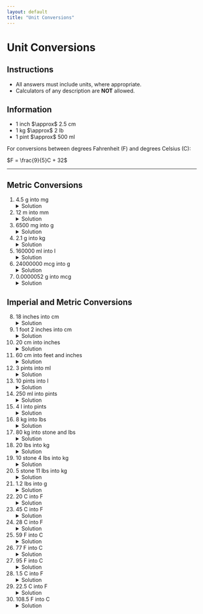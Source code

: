 ```yaml
---
layout: default
title: "Unit Conversions"
---
```


<h1>Unit Conversions</h1>

<div class="instructions">
    <h2>Instructions</h2>
    <ul>
        <li>All answers must include units, where appropriate.</li>
        <li>Calculators of any description are <strong>NOT</strong> allowed.</li>
    </ul>
</div>

<div class="formulae">
    <h2>Information</h2>
    <ul>
        <li>1 inch $\approx$ 2.5 cm</li>
        <li>1 kg $\approx$ 2 lb</li>
        <li>1 pint $\approx$ 500 ml</li>
    </ul>
    <p>For conversions between degrees Fahrenheit (F) and degrees Celsius (C):</p>
    <p>$F = \frac{9}{5}C + 32$</p>
</div>

<hr>

<h2>Metric Conversions</h2>
<ol>
    <li>4.5 g into mg
        <details class="solution-details">
            <summary>Solution</summary>
            <div class="solution-content">
                <p>$4.5~\text{g} \times 1000 = \textbf{4500 mg}$</p>
            </div>
        </details>
    </li>
    <li>12 m into mm
        <details class="solution-details">
            <summary>Solution</summary>
            <div class="solution-content">
                <p>$12~\text{m} \times 1000 = \textbf{12000 mm}$</p>
            </div>
        </details>
    </li>
    <li>6500 mg into g
        <details class="solution-details">
            <summary>Solution</summary>
            <div class="solution-content">
                <p>$6500~\text{mg} \div 1000 = \textbf{6.5 g}$</p>
            </div>
        </details>
    </li>
    <li>2.1 g into kg
        <details class="solution-details">
            <summary>Solution</summary>
            <div class="solution-content">
                <p>$2.1~\text{g} \div 1000 = \textbf{0.0021 kg}$</p>
            </div>
        </details>
    </li>
    <li>160000 ml into l
        <details class="solution-details">
            <summary>Solution</summary>
            <div class="solution-content">
                <p>$160000~\text{ml} \div 1000 = \textbf{160 l}$</p>
            </div>
        </details>
    </li>
    <li>24000000 mcg into g
        <details class="solution-details">
            <summary>Solution</summary>
            <div class="solution-content">
                <p>$24000000~\text{mcg} \div 1000000 = \textbf{24 g}$</p>
            </div>
        </details>
    </li>
    <li>0.0000052 g into mcg
        <details class="solution-details">
            <summary>Solution</summary>
            <div class="solution-content">
                <p>$0.0000052~\text{g} \times 1000000 = \textbf{5.2 mcg}$</p>
            </div>
        </details>
    </li>
</ol>

<h2>Imperial and Metric Conversions</h2>
<ol start="8">
    <li>18 inches into cm
        <details class="solution-details">
            <summary>Solution</summary>
            <div class="solution-content">
                <p>$18~\text{in} \times 2.5~\text{cm/in} = \textbf{45 cm}$</p>
            </div>
        </details>
    </li>
    <li>1 foot 2 inches into cm
        <details class="solution-details">
            <summary>Solution</summary>
            <div class="solution-content">
                <p>$1~\text{ft} = 12~\text{in}$</p>
                <p>$1~\text{ft}~2~\text{in} = 12~\text{in} + 2~\text{in} = 14~\text{in}$</p>
                <p>$14~\text{in} \times 2.5~\text{cm/in} = \textbf{35 cm}$</p>
            </div>
        </details>
    </li>
    <li>20 cm into inches
        <details class="solution-details">
            <summary>Solution</summary>
            <div class="solution-content">
                <p>$20~\text{cm} \div 2.5~\text{cm/in} = \textbf{8 in}$</p>
            </div>
        </details>
    </li>
    <li>60 cm into feet and inches
        <details class="solution-details">
            <summary>Solution</summary>
            <div class="solution-content">
                <p>$60~\text{cm} \div 2.5~\text{cm/in} = 24~\text{in}$</p>
                <p>$24~\text{in} \div 12~\text{in/ft} = \textbf{2 ft 0 in}$</p>
            </div>
        </details>
    </li>
    <li>3 pints into ml
        <details class="solution-details">
            <summary>Solution</summary>
            <div class="solution-content">
                <p>$3~\text{pints} \times 500~\text{ml/pint} = \textbf{1500 ml}$</p>
            </div>
        </details>
    </li>
    <li>10 pints into l
        <details class="solution-details">
            <summary>Solution</summary>
            <div class="solution-content">
                <p>$10~\text{pints} \times 500~\text{ml/pint} = 5000~\text{ml}$</p>
                <p>$5000~\text{ml} \div 1000~\text{ml/l} = \textbf{5 l}$</p>
            </div>
        </details>
    </li>
    <li>250 ml into pints
        <details class="solution-details">
            <summary>Solution</summary>
            <div class="solution-content">
                <p>$250~\text{ml} \div 500~\text{ml/pint} = \textbf{0.5 pints}$</p>
            </div>
        </details>
    </li>
    <li>4 l into pints
        <details class="solution-details">
            <summary>Solution</summary>
            <div class="solution-content">
                <p>$4~\text{l} \times 1000~\text{ml/l} = 4000~\text{ml}$</p>
                <p>$4000~\text{ml} \div 500~\text{ml/pint} = \textbf{8 pints}$</p>
            </div>
        </details>
    </li>
    <li>8 kg into lbs
        <details class="solution-details">
            <summary>Solution</summary>
            <div class="solution-content">
                <p>$8~\text{kg} \times 2~\text{lb/kg} = \textbf{16 lbs}$</p>
            </div>
        </details>
    </li>
    <li>80 kg into stone and lbs
        <details class="solution-details">
            <summary>Solution</summary>
            <div class="solution-content">
                <p>$80~\text{kg} \times 2~\text{lb/kg} = 160~\text{lb}$</p>
                <p>$160~\text{lb} \div 14~\text{lb/stone} = 11$ remainder $6~\text{lb}$</p>
                <p>So, $\textbf{11 stone 6 lb}$</p>
            </div>
        </details>
    </li>
    <li>20 lbs into kg
        <details class="solution-details">
            <summary>Solution</summary>
            <div class="solution-content">
                <p>$20~\text{lb} \div 2~\text{lb/kg} = \textbf{10 kg}$</p>
            </div>
        </details>
    </li>
    <li>10 stone 4 lbs into kg
        <details class="solution-details">
            <summary>Solution</summary>
            <div class="solution-content">
                <p>$10~\text{stone} \times 14~\text{lb/stone} = 140~\text{lb}$</p>
                <p>$140~\text{lb} + 4~\text{lb} = 144~\text{lb}$</p>
                <p>$144~\text{lb} \div 2~\text{lb/kg} = \textbf{72 kg}$</p>
            </div>
        </details>
    </li>
    <li>5 stone 11 lbs into kg
        <details class="solution-details">
            <summary>Solution</summary>
            <div class="solution-content">
                <p>$5~\text{stone} \times 14~\text{lb/stone} = 70~\text{lb}$</p>
                <p>$70~\text{lb} + 11~\text{lb} = 81~\text{lb}$</p>
                <p>$81~\text{lb} \div 2~\text{lb/kg} = \textbf{40.5 kg}$</p>
            </div>
        </details>
    </li>
    <li>1.2 lbs into g
        <details class="solution-details">
            <summary>Solution</summary>
            <div class="solution-content">
                <p>$1~\text{kg} = 2~\text{lb}$, so $1~\text{lb} = 0.5~\text{kg}$</p>
                <p>$0.5~\text{kg} = 0.5 \times 1000~\text{g} = 500~\text{g}$</p>
                <p>$1.2~\text{lb} \times 500~\text{g/lb} = \textbf{600 g}$</p>
            </div>
        </details>
    </li>
    <li>20 C into F
        <details class="solution-details">
            <summary>Solution</summary>
            <div class="solution-content">
                <p>$F = \frac{9}{5}C + 32$</p>
                <p>$F = \frac{9}{5} \times 20 + 32$</p>
                <p>$F = 9 \times 4 + 32$</p>
                <p>$F = 36 + 32 = \textbf{68}$</p>
            </div>
        </details>
    </li>
    <li>45 C into F
        <details class="solution-details">
            <summary>Solution</summary>
            <div class="solution-content">
                <p>$F = \frac{9}{5}C + 32$</p>
                <p>$F = \frac{9}{5} \times 45 + 32$</p>
                <p>$F = 9 \times 9 + 32$</p>
                <p>$F = 81 + 32 = \textbf{113}$</p>
            </div>
        </details>
    </li>
    <li>28 C into F
        <details class="solution-details">
            <summary>Solution</summary>
            <div class="solution-content">
                <p>$F = \frac{9}{5}C + 32$</p>
                <p>$F = \frac{9}{5} \times 28 + 32$</p>
                <p>$F = \frac{252}{5} + 32$</p>
                <p>$F = 50.4 + 32 = \textbf{82.4}$</p>
            </div>
        </details>
    </li>
    <li>59 F into C
        <details class="solution-details">
            <summary>Solution</summary>
            <div class="solution-content">
                <p>$C = \frac{5}{9}(F - 32)$</p>
                <p>$C = \frac{5}{9}(59 - 32)$</p>
                <p>$C = \frac{5}{9}(27)$</p>
                <p>$C = 5 \times 3 = \textbf{15}$</p>
            </div>
        </details>
    </li>
    <li>77 F into C
        <details class="solution-details">
            <summary>Solution</summary>
            <div class="solution-content">
                <p>$C = \frac{5}{9}(F - 32)$</p>
                <p>$C = \frac{5}{9}(77 - 32)$</p>
                <p>$C = \frac{5}{9}(45)$</p>
                <p>$C = 5 \times 5 = \textbf{25}$</p>
            </div>
        </details>
    </li>
    <li>95 F into C
        <details class="solution-details">
            <summary>Solution</summary>
            <div class="solution-content">
                <p>$C = \frac{5}{9}(F - 32)$</p>
                <p>$C = \frac{5}{9}(95 - 32)$</p>
                <p>$C = \frac{5}{9}(63)$</p>
                <p>$C = 5 \times 7 = \textbf{35}$</p>
            </div>
        </details>
    </li>
    <li>1.5 C into F
        <details class="solution-details">
            <summary>Solution</summary>
            <div class="solution-content">
                <p>$F = \frac{9}{5}C + 32$</p>
                <p>$F = \frac{9}{5} \times 1.5 + 32$</p>
                <p>$F = 9 \times 0.3 + 32$</p>
                <p>$F = 2.7 + 32 = \textbf{34.7}$</p>
            </div>
        </details>
    </li>
    <li>22.5 C into F
        <details class="solution-details">
            <summary>Solution</summary>
            <div class="solution-content">
                <p>$F = \frac{9}{5}C + 32$</p>
                <p>$F = \frac{9}{5} \times 22.5 + 32$</p>
                <p>$F = 9 \times 4.5 + 32$</p>
                <p>$F = 40.5 + 32 = \textbf{72.5}$</p>
            </div>
        </details>
    </li>
    <li>108.5 F into C
        <details class="solution-details">
            <summary>Solution</summary>
            <div class="solution-content">
                <p>$C = \frac{5}{9}(F - 32)$</p>
                <p>$C = \frac{5}{9}(108.5 - 32)$</p>
                <p>$C = \frac{5}{9}(76.5)$</p>
                <p>$C = 5 \times 8.5 = \textbf{42.5}$</p>
            </div>
        </details>
    </li>
</ol>
